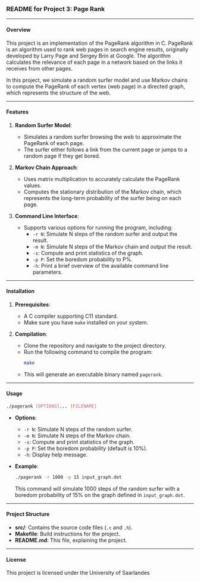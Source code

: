 ### README for Project 3: Page Rank

---

#### Overview

This project is an implementation of the PageRank algorithm in C. PageRank is an algorithm used to rank web pages in search engine results, originally developed by Larry Page and Sergey Brin at Google. The algorithm calculates the relevance of each page in a network based on the links it receives from other pages.

In this project, we simulate a random surfer model and use Markov chains to compute the PageRank of each vertex (web page) in a directed graph, which represents the structure of the web.

---

#### Features

1. **Random Surfer Model**:
   - Simulates a random surfer browsing the web to approximate the PageRank of each page.
   - The surfer either follows a link from the current page or jumps to a random page if they get bored.

2. **Markov Chain Approach**:
   - Uses matrix multiplication to accurately calculate the PageRank values.
   - Computes the stationary distribution of the Markov chain, which represents the long-term probability of the surfer being on each page.

3. **Command Line Interface**:
   - Supports various options for running the program, including:
     - `-r N`: Simulate N steps of the random surfer and output the result.
     - `-m N`: Simulate N steps of the Markov chain and output the result.
     - `-s`: Compute and print statistics of the graph.
     - `-p P`: Set the boredom probability to P%.
     - `-h`: Print a brief overview of the available command line parameters.

---

#### Installation

1. **Prerequisites**:
   - A C compiler supporting C11 standard.
   - Make sure you have `make` installed on your system.

2. **Compilation**:
   - Clone the repository and navigate to the project directory.
   - Run the following command to compile the program:
     ```bash
     make
     ```
   - This will generate an executable binary named `pagerank`.

---

#### Usage

```bash
./pagerank [OPTIONS]... [FILENAME]
```

- **Options**:
  - `-r N`: Simulate N steps of the random surfer.
  - `-m N`: Simulate N steps of the Markov chain.
  - `-s`: Compute and print statistics of the graph.
  - `-p P`: Set the boredom probability (default is 10%).
  - `-h`: Display help message.

- **Example**:
  ```bash
  ./pagerank -r 1000 -p 15 input_graph.dot
  ```
  This command will simulate 1000 steps of the random surfer with a boredom probability of 15% on the graph defined in `input_graph.dot`.

---

#### Project Structure

- **src/**: Contains the source code files (`.c` and `.h`).
- **Makefile**: Build instructions for the project.
- **README.md**: This file, explaining the project.

---

#### License

This project is licensed under the University of Saarlandes
